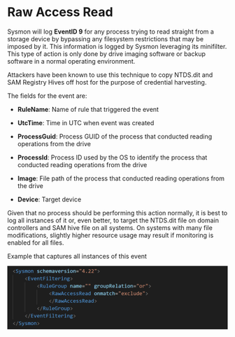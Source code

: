 Raw Access Read
===============

Sysmon will log **EventID 9** for any process trying to read straight from a storage device by bypassing any filesystem restrictions that may be imposed by it. This information is logged by Sysmon leveraging its minifilter. This type of action is only done by drive imaging software or backup software in a normal operating environment.

Attackers have been known to use this technique to copy NTDS.dit and SAM Registry Hives off host for the purpose of credential harvesting.

The fields for the event are:

* **RuleName**: Name of rule that triggered the event

* **UtcTime**: Time in UTC when event was created

* **ProcessGuid**: Process GUID of the process that conducted reading operations from the drive

* **ProcessId**: Process ID used by the OS to identify the process that conducted reading operations from the drive

* **Image**: File path of the process that conducted reading operations from the drive

* **Device**: Target device

Given that no process should be performing this action normally, it is best to log all instances of it or, even better, to target the NTDS.dit file on domain controllers and SAM hive file on all systems. On systems with many file modifications, slightly higher resource usage may result if monitoring is enabled for all files.

Example that captures all instances of this event

![collect all](./media/image60.png)
